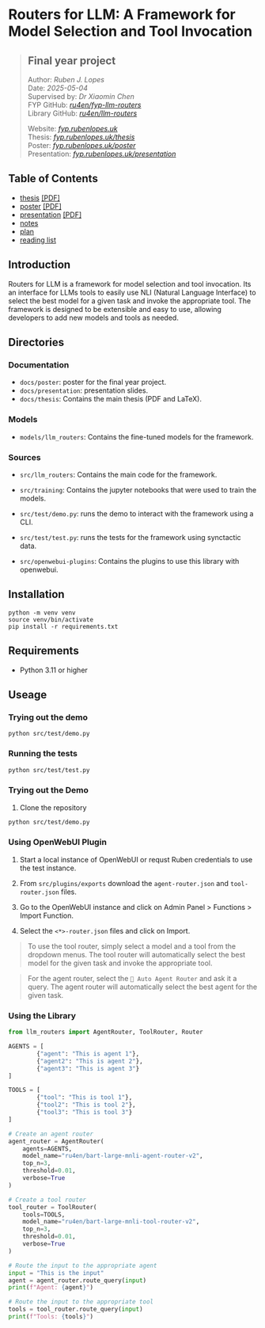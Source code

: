 

# Routers for LLM: A Framework for Model Selection and Tool Invocation

> ## Final year project
> Author: *Ruben J. Lopes*  \
> Date: *2025-05-04*  \
> Supervised by: *Dr Xiaomin Chen*  \
> FYP GitHub: *[ru4en/fyp-llm-routers](https://github.com/ru4en/fyp-llm-routers)* \
> Library GitHub: *[ru4en/llm-routers](https://github.com/ru4en/llm_routers)* 
>
> 
> Website: *[fyp.rubenlopes.uk](https://fyp.rubenlopes.uk)* \
> Thesis: *[fyp.rubenlopes.uk/thesis](https://fyp.rubenlopes.uk/thesis.pdf)* \
> Poster: *[fyp.rubenlopes.uk/poster](https://fyp.rubenlopes.uk/poster.pdf)* \
> Presentation: *[fyp.rubenlopes.uk/presentation](https://fyp.rubenlopes.uk/presentation.pdf)*

## Table of Contents

- [thesis](docs/thesis) [[PDF]](https://fyp.rubenlopes.uk/thesis.pdf)
- [poster](docs/poster) [[PDF]](https://fyp.rubenlopes.uk/poster.pdf)
- [presentation](docs/presentation) [[PDF]](https://fyp.rubenlopes.uk/presentation.pdf)
- [ notes](notes)
- [ plan](plan)
- [ reading list](reading-list)

<!-- - [ Project Initiation Document](pid) -->

## Introduction

Routers for LLM is a framework for model selection and tool invocation. Its an interface for LLMs tools to easily use NLI (Natural Language Interface) to select the best model for a given task and invoke the appropriate tool. The framework is designed to be extensible and easy to use, allowing developers to add new models and tools as needed.

## Directories

### Documentation

- `docs/poster`: poster for the final year project.
- `docs/presentation`: presentation slides.
- `docs/thesis`: Contains the main thesis (PDF and LaTeX).

### Models
- `models/llm_routers`: Contains the fine-tuned models for the framework.

### Sources
- `src/llm_routers`: Contains the main code for the framework.
- `src/training`: Contains the jupyter notebooks that were used to train the models.

- `src/test/demo.py`: runs the demo to interact with the framework using a CLI.

- `src/test/test.py`: runs the tests for the framework using synctactic data.

- `src/openwebui-plugins`: Contains the plugins to use this library with openwebui.


## Installation

```
python -m venv venv
source venv/bin/activate
pip install -r requirements.txt
```

## Requirements

- Python 3.11 or higher


## Useage

### Trying out the demo

```
python src/test/demo.py
```

### Running the tests
```bash
python src/test/test.py

```

### Trying out the Demo

1. Clone the repository
```bash
python src/test/demo.py
```


### Using OpenWebUI Plugin

1. Start a local instance of OpenWebUI or requst Ruben credentials to use the test instance.

2. From `src/plugins/exports` download the `agent-router.json` and `tool-router.json` files.

3. Go to the OpenWebUI instance and click on Admin Panel > Functions > Import Function.
4. Select the `<*>-router.json` files and click on Import.

> To use the tool router, simply select a model and a tool from the dropdown menus. The tool router will automatically select the best model for the given task and invoke the appropriate tool.

> For the agent router, select the `🧠 Auto Agent Router` and ask it a query. The agent router will automatically select the best agent for the given task.



### Using the Library
```python
from llm_routers import AgentRouter, ToolRouter, Router

AGENTS = [
        {"agent": "This is agent 1"},
        {"agent2": "This is agent 2"},
        {"agent3": "This is agent 3"}
]

TOOLS = [
        {"tool": "This is tool 1"},
        {"tool2": "This is tool 2"},
        {"tool3": "This is tool 3"}
]

# Create an agent router
agent_router = AgentRouter(
    agents=AGENTS,
    model_name="ru4en/bart-large-mnli-agent-router-v2",
    top_n=3,
    threshold=0.01,
    verbose=True
)

# Create a tool router
tool_router = ToolRouter(
    tools=TOOLS,
    model_name="ru4en/bart-large-mnli-tool-router-v2",
    top_n=3,
    threshold=0.01,
    verbose=True
)

# Route the input to the appropriate agent
input = "This is the input"
agent = agent_router.route_query(input)
print(f"Agent: {agent}")

# Route the input to the appropriate tool
tools = tool_router.route_query(input)
print(f"Tools: {tools}")

```


